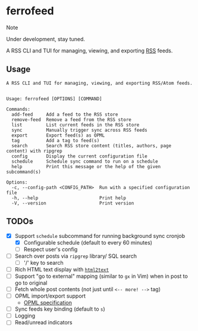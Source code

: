 # ferrofeed

> [!NOTE]
> Under development, stay tuned.

A RSS CLI and TUI for managing, viewing, and exporting
[RSS](https://en.wikipedia.org/wiki/RSS) feeds.

## Usage

```text
A RSS CLI and TUI for managing, viewing, and exporting RSS/Atom feeds.


Usage: ferrofeed [OPTIONS] [COMMAND]

Commands:
  add-feed     Add a feed to the RSS store
  remove-feed  Remove a feed from the RSS store
  list         List current feeds in the RSS store
  sync         Manually trigger sync across RSS feeds
  export       Export feed(s) as OPML
  tag          Add a tag to feed(s)
  search       Search RSS store content (titles, authors, page content) with ripgrep
  config       Display the current configuration file
  schedule     Schedule sync command to run on a schedule
  help         Print this message or the help of the given subcommand(s)

Options:
  -c, --config-path <CONFIG_PATH>  Run with a specified configuration file
  -h, --help                       Print help
  -V, --version                    Print version
```

## TODOs

- [x] Support `schedule` subcommand for running background sync cronjob
  - [x] Configurable schedule (default to every 60 minutes)
  - [ ] Respect user's config
- [ ] Search over posts via `ripgrep` library/ SQL search
  - [ ] '/' key to search
- [ ] Rich HTML text display with [`html2text`](https://crates.io/crates/html2text)
- [ ] Support "go to external" mapping (similar to `gx` in Vim) when in post to
      go to original
- [ ] Fetch whole post contents (not just until `<-- more! -->` tag)
- [ ] OPML import/export support
  - [OPML specification](https://opml.org/spec2.opml)
- [ ] Sync feeds key binding (default to `s`)
- [ ] Logging
- [ ] Read/unread indicators
